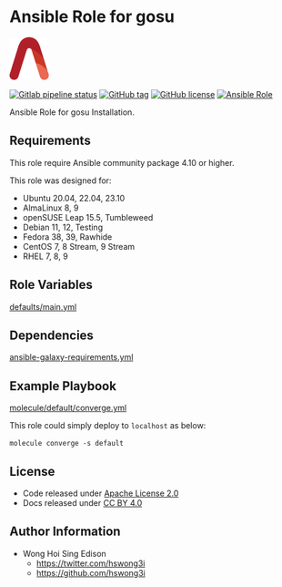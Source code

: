 # Ansible Role for gosu

<a href="https://alvistack.com" title="AlviStack" target="_blank"><img src="/alvistack.svg" height="75" alt="AlviStack"></a>

[![Gitlab pipeline status](https://img.shields.io/gitlab/pipeline/alvistack/ansible-role-gosu/master)](https://gitlab.com/alvistack/ansible-role-gosu/-/pipelines)
[![GitHub tag](https://img.shields.io/github/tag/alvistack/ansible-role-gosu.svg)](https://github.com/alvistack/ansible-role-gosu/tags)
[![GitHub license](https://img.shields.io/github/license/alvistack/ansible-role-gosu.svg)](https://github.com/alvistack/ansible-role-gosu/blob/master/LICENSE)
[![Ansible Role](https://img.shields.io/badge/galaxy-alvistack.gosu-blue.svg)](https://galaxy.ansible.com/alvistack/gosu)

Ansible Role for gosu Installation.

## Requirements

This role require Ansible community package 4.10 or higher.

This role was designed for:

-   Ubuntu 20.04, 22.04, 23.10
-   AlmaLinux 8, 9
-   openSUSE Leap 15.5, Tumbleweed
-   Debian 11, 12, Testing
-   Fedora 38, 39, Rawhide
-   CentOS 7, 8 Stream, 9 Stream
-   RHEL 7, 8, 9

## Role Variables

[defaults/main.yml](defaults/main.yml)

## Dependencies

[ansible-galaxy-requirements.yml](ansible-galaxy-requirements.yml)

## Example Playbook

[molecule/default/converge.yml](molecule/default/converge.yml)

This role could simply deploy to `localhost` as below:

    molecule converge -s default

## License

-   Code released under [Apache License 2.0](LICENSE)
-   Docs released under [CC BY 4.0](http://creativecommons.org/licenses/by/4.0/)

## Author Information

-   Wong Hoi Sing Edison
    -   <https://twitter.com/hswong3i>
    -   <https://github.com/hswong3i>
